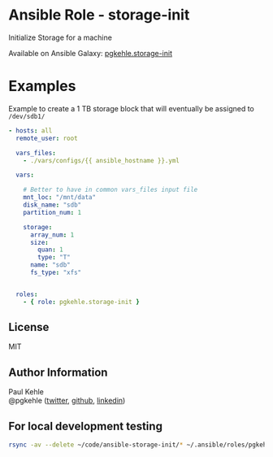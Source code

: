 # Ansible Role - storage-init

Initialize Storage for a machine

Available on Ansible Galaxy: [pgkehle.storage-init](https://galaxy.ansible.com/pgkehle/storage-init)

# Examples

Example to create a 1 TB storage block that will eventually be assigned to `/dev/sdb1/`   

```yaml
- hosts: all
  remote_user: root

  vars_files:
    - ./vars/configs/{{ ansible_hostname }}.yml

  vars:

    # Better to have in common vars_files input file  
    mnt_loc: "/mnt/data"                                   
    disk_name: "sdb"
    partition_num: 1

    storage:
      array_num: 1
      size:
        quan: 1
        type: "T"
      name: "sdb"
      fs_type: "xfs"


  roles:
    - { role: pgkehle.storage-init }
```

## License

MIT

## Author Information

Paul Kehle  
@pgkehle ([twitter](https://twitter.com/pgkehle), [github](https://github.com/pgkehle), [linkedin](https://www.linkedin.com/in/pgkehle))

## For local development testing

```bash
rsync -av --delete ~/code/ansible-storage-init/* ~/.ansible/roles/pgkehle.storage-init
```

